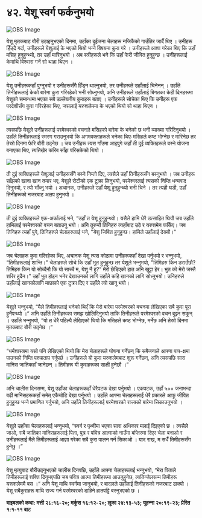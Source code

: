 # ४२. येशू स्वर्ग फर्कनुभयो

![OBS Image](https://cdn.door43.org/obs/jpg/360px/obs-en-42-01.jpg)

येशू मृतकबाट बौरी उठाइनुभएको दिनमा, उहाँका दुईजना चेलाहरू नजिकैको गाउँतिर जादैँ थिए । उनीहरू हिँड्दै गर्दा, उनीहरूले येशूलाई के भएको थियो भन्‍ने विषयमा कुरा गरे । उनीहरूले आशा गरेका थिए कि उहाँ मसिह हुनुहुन्थ्यो, तर उहाँ मारिनुभयो । अब स्त्रीहरूले भने कि उहाँ फेरी जीवित हुनुहुन्छ । उनीहरूलाई केमाथि विश्‍वास गर्ने सो थाहा थिएन ।

![OBS Image](https://cdn.door43.org/obs/jpg/360px/obs-en-42-02.jpg)

येशू उनीहरूकहाँ पुग्‍नुभयो र उनीहरूसँगै हिँड्न थाल्नुभयो, तर उनीहरूले उहाँलाई चिनेनन् । उहाँले तिनीहरूलाई केको बारेमा कुरा गरिरहेको भनी सोध्‍नुभयो, अनि उनीहरूले उहाँलाई बिगतका केही दिनहरूमा येशूको सम्बन्धमा भएका सबै उल्लेख्‍नीय कुराहरू बताए । उनीहरूले सोचेका थिए कि उनीहरू एक परदेशीसँग कुरा गरिरहेका थिए, जसलाई यरुशलेममा के भएको थियो सो थाहा थिएन ।

![OBS Image](https://cdn.door43.org/obs/jpg/360px/obs-en-42-03.jpg)

त्यसपछि येशूले उनीहरूलाई परमेश्‍वरको वचनले मसिहको बारेमा के भनेको छ भनी व्याख्या गरिदिनुभयो । उहाँले तिनीहरूलाई स्मरण गराउनुभयो कि अगमवक्ताहरूले भनेका थिएः मसिहले कष्ट भोग्‍नेछ र मारिनेछ तर तेस्रो दिनमा फेरि बौरी उठ्नेछ । जब उनीहरू त्यस गाँउमा आइपुगे जहाँ ती दुई व्यक्तिहरूले बस्‍ने योजना बनाएका थिए, त्यतिखेर करिब साँझ परिसकेको थियो ।

![OBS Image](https://cdn.door43.org/obs/jpg/360px/obs-en-42-04.jpg)

ती दुई व्यक्तिहरूले येशूलाई उनीहरूसँगै बस्‍ने निम्तो दिए, त्यसैले उहाँ तिनीहरूसँग बस्‍नुभयो । जब उनीहरू साँझको खाना खान तयार भए, येशूले रोटीको एक टुक्रा लिनुभयो, परमेश्‍वरलाई त्यसको निम्ति धन्यवाद दिनुभयो, र त्यो भाँच्‍नु भयो । अचानक, उनीहरूले उहाँ येशू हुनुहुन्थ्यो भनी चिने । तर त्यही घडी, उहाँ तिनीहरूको नजरबाट अलप हुनुभयो ।

![OBS Image](https://cdn.door43.org/obs/jpg/360px/obs-en-42-05.jpg)

ती दुई व्यक्तिहरूले एक-अर्कालाई भने, “उहाँ त येशू हुनुहुन्थ्यो। यसैले हामि धेरै उत्‍साहित थियौ जब उहाँले हामिलाई परमेश्‍वरको वचन बताउनु भयो। अनि तुरुन्‍तै तिनिहरु त्यहाँबाट उठे र यरुशमेन फर्किए। जब तिनिहरु त्‍यहाँ पुगे, तिनिहरुले चेलाहरुलाई भने, "येशु जिवित हुनुहुन्‍छ। हामिले उहाँलाई देख्‍यौ।"

![OBS Image](https://cdn.door43.org/obs/jpg/360px/obs-en-42-06.jpg)

जब चेलाहरू कुरा गरिरहेका थिए, अचानक येशू त्यस कोठामा उनीहरूकहाँ देखा पर्नुभयो र भन्‍नुभयो, “तिमीहरूलाई शान्ति।" चेलाहरुले सोचे कि उहाँ भुत हुनुहुन्‍छ तर येशुले भन्‍नुभयो, "तिमिहरु किन डराउँछौ? तिमिहरु किन यो सोच्‍दैनौ कि यो साच्‍चै म, येशु नै हु?" मेरो छेडिएको हात अनि खुट्टा हेर। भुत को मेरो जस्‍तै शरिर हुदैन।" उहाँ भुत होइन भनेर देखाउनको लागि उहाँले कहि खानको लागि सोध्‍नुभयो। उनिहरुले उहाँलाई खानकोलागि माछाको एक टुक्रा दिए र उहाँले त्‍यो खानु भयो।

![OBS Image](https://cdn.door43.org/obs/jpg/360px/obs-en-42-07.jpg)

येशूले भन्‍नुभयो, “मैले तिमीहरूलाई भनेको थिएँ कि मेरो बारेमा परमेश्‍वरको वचनमा लेखिएका सबै कुरा पूरा हुनैपर्‍थ्‍यो ।” अनि उहाँले तिनीहरूका समझ खोलिदिनुभयो ताकि तिनीहरूले परमेश्‍वरको वचन बुझ्‍न सकून् । उहाँले भन्‍नुभयो, “यो त धेरै पहिल्यै लेखिएको थियो कि मसिहले कष्ट भोग्‍नेछ, मर्नेछ अनि तेस्रो दिनमा मृतकबाट बौरी उठ्नेछ ।”

![OBS Image](https://cdn.door43.org/obs/jpg/360px/obs-en-42-08.jpg)

“धर्मशास्‍त्रमा यसो पनि लेखिएको थियो कि मेरा चेलाहरूले घोषणा गर्नेछन् कि सबैजनाले आफ्ना पाप-क्षमा पाउनको निम्ति पश्‍चाताप गर्नुपर्छ । उनीहरूले यो कुरा यरुशलेमबाट शुरू गर्नेछन्, अनि त्यसपछि सारा मानिस जातिकहाँ जानेछन् । तिमीहरू यी कुराहरूका साक्षी हुनेछौ ।”

![OBS Image](https://cdn.door43.org/obs/jpg/360px/obs-en-42-09.jpg)

अनि चालीस दिनसम्म, येशू उहाँका चेलाहरूकहाँ धेरैपटक देखा पर्नुभयो । एकपटक, उहाँ ५०० जनाभन्दा बढी मानिसहरूकहाँ समेत् एकैचोटि देखा पर्नुभयो । उहाँले आफ्ना चेलाहरूलाई धेरै प्रकारले आफू जीवित हुनुहुन्छ भन्‍ने प्रमाणित गर्नुभयो, अनि उहाँले तिनीहरूलाई परमेश्‍वरको राज्यको बारेमा सिकाउनुभयो ।

![OBS Image](https://cdn.door43.org/obs/jpg/360px/obs-en-42-10.jpg)

येशूले उहाँका चेलाहरूलाई भन्‍नुभयो, “स्वर्ग र पृथ्वीमा भएका सारा अधिकार मलाई दिइएको छ । त्यसैले जाओ, सबै जातिका मानिसहरूलाई पिता, पुत्र र पवित्र आत्माको नाउँमा बप्तिस्मा दिएर चेला बनाओ र उनीहरूलाई मैले तिमीहरूलाई आज्ञा गरेका सबै कुरा पालन गर्न सिकाओ । याद राख, म सधैँ तिमीहरूसँग हुनेछु ।”

![OBS Image](https://cdn.door43.org/obs/jpg/360px/obs-en-42-11.jpg)

येशू मृत्युबाट बौरीउठ्नुभएको चालीस दिनपछि, उहाँले आफ्ना चेलाहरूलाई भन्‍नुभयो, “मेरा पिताले तिमीहरूलाई शक्ति दिनुभएपछि जब पवित्र आत्मा तिमीहरूमा आउनुहुनेछ, त्यतिन्जेलसम्म तिमीहरू यरूशलेममै बस ।” अनि येशू माथि स्वर्गमा जानुभयो, र बादलले उहाँलाई तिनीहरूको नजरबाट ढाक्यो । येशू सबैकुराहरू माथि राज्य गर्न परमेश्‍वरको दाहिने हातपट्टि बस्‍नुभएको छ ।

__बाइबलको कथा: मत्ती २८:१६-२०; मर्कूस १६:१२-२०; लूका २४:१३-५३; यूहन्‍ना २०:१९-२३; प्रेरित १:१-११ बाट__
